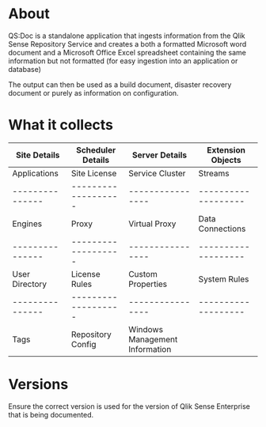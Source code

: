 # About
QS:Doc is a standalone application that ingests information from the Qlik Sense Repository Service and creates a both a formatted Microsoft word document and a Microsoft Office Excel spreadsheet containing the same information but not formatted (for easy ingestion into an application or database)

The output can then be used as a build document, disaster recovery document or purely as information on configuration.

# What it collects

| Site Details  | Scheduler Details | Server Details | Extension Objects |
|---------------|-------------------|----------------|-------------------| 
| Applications  | Site License      | Service Cluster| Streams           | 
|---------------|-------------------|----------------|-------------------| 
| Engines       | Proxy             | Virtual Proxy  | Data Connections  | 
|---------------|-------------------|----------------|-------------------| 
| User Directory| License Rules     | Custom Properties | System Rules   | 
|---------------|-------------------|----------------|-------------------| 
| Tags          | Repository Config | Windows Management Information |   | 


# Versions

Ensure the correct version is used for the version of Qlik Sense Enterprise that is being documented.
